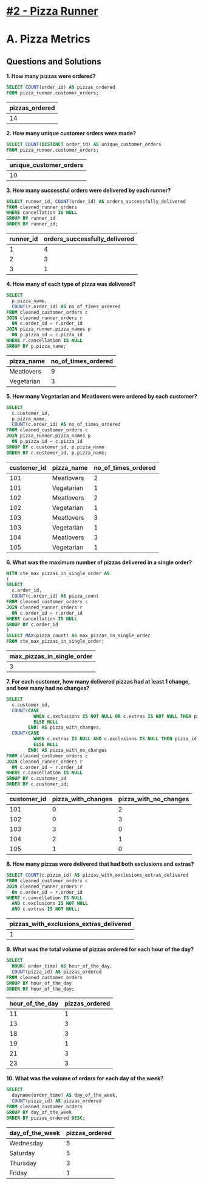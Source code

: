 # [#2 - Pizza Runner](https://8weeksqlchallenge.com/case-study-2/)
# A. Pizza Metrics
## Questions and Solutions

**1. How many pizzas were ordered?**

```sql
SELECT COUNT(order_id) AS pizzas_ordered 
FROM pizza_runner.customer_orders;
```

|pizzas_ordered|
|--------------|
|14|

**2. How many unique customer orders were made?**

```sql
SELECT COUNT(DISTINCT order_id) AS unique_customer_orders 
FROM pizza_runner.customer_orders;
```

|unique_customer_orders|
|--------------|
|10|


**3. How many successful orders were delivered by each runner?**

```sql
SELECT runner_id, COUNT(order_id) AS orders_successfully_delivered 
FROM cleaned_runner_orders
WHERE cancellation IS NULL
GROUP BY runner_id
ORDER BY runner_id;
```

|runner_id|orders_successfully_delivered|
|--------------|----|
|1|4|
|2|3|
|3|1|

**4. How many of each type of pizza was delivered?**

```sql
SELECT 
  p.pizza_name, 
  COUNT(r.order_id) AS no_of_times_ordered
FROM cleaned_customer_orders c
JOIN cleaned_runner_orders r
  ON c.order_id = r.order_id
JOIN pizza_runner.pizza_names p
  ON p.pizza_id = c.pizza_id
WHERE r.cancellation IS NULL
GROUP BY p.pizza_name;
```

|pizza_name|no_of_times_ordered|
|--------------|----|
|Meatlovers|9|
|Vegetarian|3|

**5. How many Vegetarian and Meatlovers were ordered by each customer?**

```sql
SELECT 
  c.customer_id, 
  p.pizza_name, 
  COUNT(c.order_id) AS no_of_times_ordered
FROM cleaned_customer_orders c
JOIN pizza_runner.pizza_names p
  ON p.pizza_id = c.pizza_id
GROUP BY c.customer_id, p.pizza_name
ORDER BY c.customer_id, p.pizza_name;
```

|customer_id|pizza_name|no_of_times_ordered|
|--------------|----|-----|
| 101         | Meatlovers   | 2        |
| 101         | Vegetarian   | 1        |
| 102         | Meatlovers   | 2        |
| 102         | Vegetarian   | 1        |
| 103         | Meatlovers   | 3        |
| 103         | Vegetarian   | 1        |
| 104         | Meatlovers   | 3        |
| 105         | Vegetarian   | 1        |


**6. What was the maximum number of pizzas delivered in a single order?**

```sql
WITH cte_max_pizzas_in_single_order AS
(
SELECT 
  c.order_id, 
  COUNT(c.order_id) AS pizza_count
FROM cleaned_customer_orders c
JOIN cleaned_runner_orders r
  ON c.order_id = r.order_id
WHERE cancellation IS NULL
GROUP BY c.order_id
)
SELECT MAX(pizza_count) AS max_pizzas_in_single_order 
FROM cte_max_pizzas_in_single_order;
```

|max_pizzas_in_single_order|
|--------|
|3|

**7. For each customer, how many delivered pizzas had at least 1 change, and how many had no changes?**

```sql
SELECT 
  c.customer_id,
  COUNT(CASE
          WHEN c.exclusions IS NOT NULL OR c.extras IS NOT NULL THEN pizza_id
          ELSE NULL
        END) AS pizza_with_changes,
  COUNT(CASE
          WHEN c.extras IS NULL AND c.exclusions IS NULL THEN pizza_id
          ELSE NULL
        END) AS pizza_with_no_changes 
FROM cleaned_customer_orders c
JOIN cleaned_runner_orders r
  ON c.order_id = r.order_id
WHERE r.cancellation IS NULL
GROUP BY c.customer_id
ORDER BY c.customer_id;
```

| customer_id | pizza_with_changes | pizza_with_no_changes |
|-------------|------------|------------|
| 101         | 0          | 2          |
| 102         | 0          | 3          |
| 103         | 3          | 0          |
| 104         | 2          | 1          |
| 105         | 1          | 0          |


**8. How many pizzas were delivered that had both exclusions and extras?**

```sql
SELECT COUNT(c.pizza_id) AS pizzas_with_exclusions_extras_delivered
FROM cleaned_customer_orders c
JOIN cleaned_runner_orders r
  On c.order_id = r.order_id
WHERE r.cancellation IS NULL 
  AND c.exclusions IS NOT NULL 
  AND c.extras IS NOT NULL;
```

|pizzas_with_exclusions_extras_delivered|
|---------|
|1|

**9. What was the total volume of pizzas ordered for each hour of the day?**

```sql
SELECT 
  HOUR( order_time) AS hour_of_the_day, 
  COUNT(pizza_id) AS pizzas_ordered 
FROM cleaned_customer_orders
GROUP BY hour_of_the_day
ORDER BY hour_of_the_day;
```

| hour_of_the_day  | pizzas_ordered |
|--------|-------|
| 11     | 1     |
| 13     | 3     |
| 18     | 3     |
| 19     | 1     |
| 21     | 3     |
| 23     | 3     |


**10. What was the volume of orders for each day of the week?**

```sql
SELECT 
  dayname(order_time) AS day_of_the_week, 
  COUNT(pizza_id) AS pizzas_ordered 
FROM cleaned_customer_orders
GROUP BY day_of_the_week
ORDER BY pizzas_ordered DESC;
```

| day_of_the_week| pizzas_ordered |
|-----------|-------|
| Wednesday | 5     |
| Saturday  | 5     |
| Thursday  | 3     |
| Friday    | 1     |


